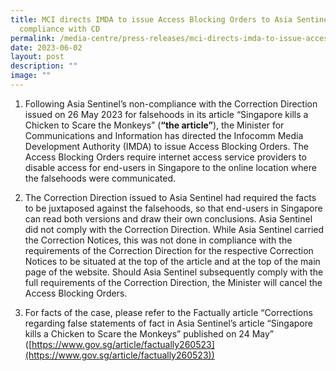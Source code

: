 ```yaml
---
title: MCI directs IMDA to issue Access Blocking Orders to Asia Sentinel for Non
  compliance with CD
permalink: /media-centre/press-releases/mci-directs-imda-to-issue-access-blocking-orders-to-asia-sentinel/
date: 2023-06-02
layout: post
description: ""
image: ""
---
```

1. Following Asia Sentinel’s non-compliance with the Correction Direction issued on 26 May 2023 for falsehoods in its article “Singapore kills a Chicken to Scare the Monkeys” (**“the article”**), the Minister for Communications and Information has directed the Infocomm Media Development Authority (IMDA) to issue Access Blocking Orders. The Access Blocking Orders require internet access service providers to disable access for end-users in Singapore to the online location where the falsehoods were communicated.  
  
2. The Correction Direction issued to Asia Sentinel had required the facts to be juxtaposed against the falsehoods, so that end-users in Singapore can read both versions and draw their own conclusions. Asia Sentinel did not comply with the Correction Direction. While Asia Sentinel carried the Correction Notices, this was not done in compliance with the requirements of the Correction Direction for the respective Correction Notices to be situated at the top of the article and at the top of the main page of the website. Should Asia Sentinel subsequently comply with the full requirements of the Correction Direction, the Minister will cancel the Access Blocking Orders.  
  
3. For facts of the case, please refer to the Factually article “Corrections regarding false statements of fact in Asia Sentinel’s article “Singapore kills a Chicken to Scare the Monkeys” published on 24 May” ([https://www.gov.sg/article/factually260523](https://www.gov.sg/article/factually260523))